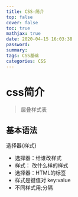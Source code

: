 ```yaml
---
title: CSS-简介
top: false
cover: false
toc: true
mathjax: true
date: 2020-04-15 16:03:38
password:
summary:
tags: CSS基础
categories: CSS
---
```


# css简介

> 层叠样式表

## 基本语法

选择器{样式}

+ 选择器：给谁改样式
+ 样式： 改什么样的样式
+ 选择器：HTML的标签
+ 样式是键值对 key:value
+ 不同样式用;分隔

